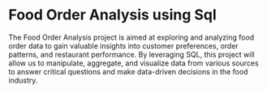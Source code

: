 # Food Order Analysis using Sql
 The Food Order Analysis project is aimed at exploring and analyzing food order data to gain valuable insights into customer preferences, order patterns, and restaurant performance. By leveraging SQL, this project will allow us to manipulate, aggregate, and visualize data from various sources to answer critical questions and make data-driven decisions in the food industry.
